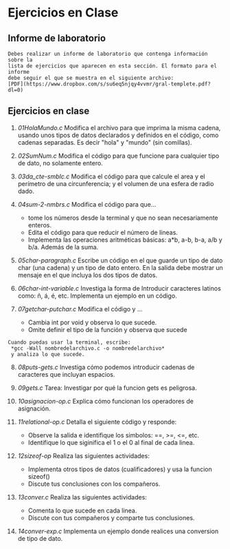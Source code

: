 # Ejercicios en Clase


## Informe de laboratorio

~~~
Debes realizar un informe de laboratorio que contenga información sobre la 
lista de ejercicios que aparecen en esta sección. El formato para el informe 
debe seguir el que se muestra en el siguiente archivo:
[PDF](https://www.dropbox.com/s/su6eq5njqy4vvmr/gral-templete.pdf?dl=0)
~~~
## Ejercicios en clase

1. *01HolaMundo.c* Modifica el archivo para que imprima la misma cadena, 
usando unos tipos de datos declarados y definidos en el código, como 
cadenas separadas. Es decir "hola" y "mundo" (sin comillas).

2. *02SumNum.c* Modifica el código para que funcione para cualquier 
tipo de dato, no solamente entero. 

3. *03da_cte-smblc.c* Modifica el código para que calcule el area y el 
perímetro de una circunferencia; y el volumen de una esfera de radio dado.

4. *04sum-2-nmbrs.c* Modifica el código para que...
	- tome los números desde la terminal y 
	  que no sean necesariamente enteros.
	- Edita el código para que reducir el número de líneas.
	- Implementa las operaciones aritméticas básicas: a*b, a-b, b-a, a/b y b/a. 
	  Además de la suma.
5. *05char-paragraph.c* Escribe un código en el que guarde un tipo de 
dato char (una cadena) y un tipo de dato entero. En la salida debe 
mostrar un mensaje en el que incluya los dos tipos de datos.

6. *06char-int-variable.c* Investiga la forma de 
Introducir caracteres latinos como: ñ, á, é, etc.
Implementa un ejemplo en un código.

7. *07getchar-putchar.c* Modifica el código y ...
	- Cambia int por void y observa lo que sucede.
	- Omite definir el tipo de la función y observa que sucede
~~~
Cuando puedas usar la terminal, escribe: 
 *gcc -Wall nombredelarchivo.c -o nombredelarchivo*
 y analiza lo que sucede. 
~~~

8. *08puts-gets.c* Investiga cómo podemos introducir cadenas de caracteres 
que incluyan espacios.

9. *09gets.c* Tarea: 
Investigar por qué la funcion gets es peligrosa. 

10. *10asignacion-op.c* Explica cómo funcionan los operadores de asignación.

11. *11relational-op.c* Detalla el siguiente código y responde: 
	- Observe la salida e identifique los simbolos: ==, >=, <=, etc.
	- Identifique lo que siginifica el 1 o el 0 al final de cada linea. 

12. *12sizeof-op* Realiza las siguientes actividades:
	- Implementa otros tipos de datos (cualificadores) y
  	  usa la funcion sizeof()
	- Discute tus conclusiones con los compañeros.

13. *13conver.c* Realiza las siguientes actividades: 
	- Comenta lo que sucede en cada linea.
	- Discute con tus compañeros y comparte tus conclusiones.

14. *14conver-exp.c* Implementa un ejemplo donde realices una conversion de tipo 
de dato.


